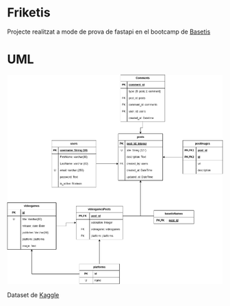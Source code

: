 # Friketis
Projecte realitzat a mode de prova de fastapi en el bootcamp de [Basetis](https://www.basetis.com/)

# UML
![UML del problema](RESTAPI.drawio.png)

Dataset de [Kaggle](https://www.kaggle.com/datasets/luismartingrados/videogames)